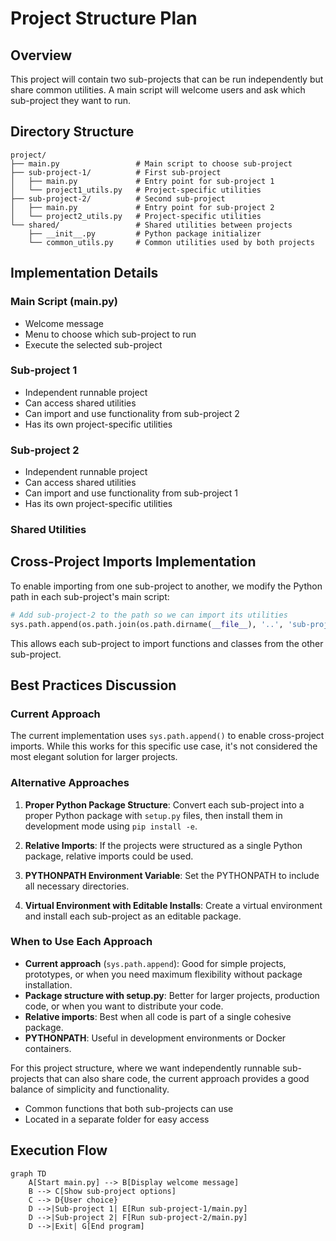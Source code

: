 # Project Structure Plan

## Overview
This project will contain two sub-projects that can be run independently but share common utilities. A main script will welcome users and ask which sub-project they want to run.

## Directory Structure
```
project/
├── main.py                 # Main script to choose sub-project
├── sub-project-1/          # First sub-project
│   ├── main.py             # Entry point for sub-project 1
│   └── project1_utils.py   # Project-specific utilities
├── sub-project-2/          # Second sub-project
│   ├── main.py             # Entry point for sub-project 2
│   └── project2_utils.py   # Project-specific utilities
└── shared/                 # Shared utilities between projects
    ├── __init__.py         # Python package initializer
    └── common_utils.py     # Common utilities used by both projects
```

## Implementation Details

### Main Script (main.py)
- Welcome message
- Menu to choose which sub-project to run
- Execute the selected sub-project

### Sub-project 1
- Independent runnable project
- Can access shared utilities
- Can import and use functionality from sub-project 2
- Has its own project-specific utilities

### Sub-project 2
- Independent runnable project
- Can access shared utilities
- Can import and use functionality from sub-project 1
- Has its own project-specific utilities

### Shared Utilities
## Cross-Project Imports Implementation

To enable importing from one sub-project to another, we modify the Python path in each sub-project's main script:

```python
# Add sub-project-2 to the path so we can import its utilities
sys.path.append(os.path.join(os.path.dirname(__file__), '..', 'sub-project-2'))
```

This allows each sub-project to import functions and classes from the other sub-project.

## Best Practices Discussion

### Current Approach
The current implementation uses `sys.path.append()` to enable cross-project imports. While this works for this specific use case, it's not considered the most elegant solution for larger projects.

### Alternative Approaches
1. **Proper Python Package Structure**: Convert each sub-project into a proper Python package with `setup.py` files, then install them in development mode using `pip install -e`.

2. **Relative Imports**: If the projects were structured as a single Python package, relative imports could be used.

3. **PYTHONPATH Environment Variable**: Set the PYTHONPATH to include all necessary directories.

4. **Virtual Environment with Editable Installs**: Create a virtual environment and install each sub-project as an editable package.

### When to Use Each Approach
- **Current approach** (`sys.path.append`): Good for simple projects, prototypes, or when you need maximum flexibility without package installation.
- **Package structure with setup.py**: Better for larger projects, production code, or when you want to distribute your code.
- **Relative imports**: Best when all code is part of a single cohesive package.
- **PYTHONPATH**: Useful in development environments or Docker containers.

For this project structure, where we want independently runnable sub-projects that can also share code, the current approach provides a good balance of simplicity and functionality.
- Common functions that both sub-projects can use
- Located in a separate folder for easy access

## Execution Flow
```mermaid
graph TD
    A[Start main.py] --> B[Display welcome message]
    B --> C[Show sub-project options]
    C --> D{User choice}
    D -->|Sub-project 1| E[Run sub-project-1/main.py]
    D -->|Sub-project 2| F[Run sub-project-2/main.py]
    D -->|Exit| G[End program]